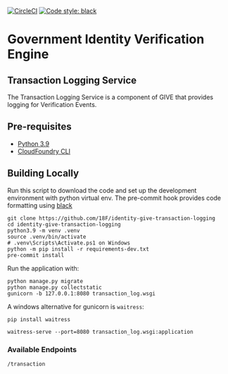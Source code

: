 [![CircleCI](https://circleci.com/gh/18F/identity-give-transaction-logging.svg?style=shield)](https://circleci.com/gh/18F/identity-give-transaction-logging)
[![Code style: black](https://img.shields.io/badge/code%20style-black-000000.svg)](https://github.com/psf/black)

# Government Identity Verification Engine

## Transaction Logging Service

The Transaction Logging Service is a component of GIVE that provides logging for Verification Events.

## Pre-requisites
- [Python 3.9](https://www.python.org/)
- [CloudFoundry CLI](https://docs.cloudfoundry.org/cf-cli/)

## Building Locally

Run this script to download the code and set up the development environment with python virtual env. The pre-commit hook provides code formatting using [black](https://black.readthedocs.io/en/stable/)

```
git clone https://github.com/18F/identity-give-transaction-logging
cd identity-give-transaction-logging
python3.9 -m venv .venv
source .venv/bin/activate
# .venv\Scripts\Activate.ps1 on Windows
python -m pip install -r requirements-dev.txt
pre-commit install
```

Run the application with:

```
python manage.py migrate
python manage.py collectstatic
gunicorn -b 127.0.0.1:8080 transaction_log.wsgi
```

A windows alternative for gunicorn is `waitress`:

``` 
pip install waitress

waitress-serve --port=8080 transaction_log.wsgi:application
```


### Available Endpoints

`/transaction`
